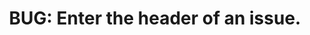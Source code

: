 ---
name: Bug report
about: Create a report to help improve the project and fix misconceptions.
title: 'BUG: Enter the header of an issue.'
labels: Error
assignees: Falcion

---